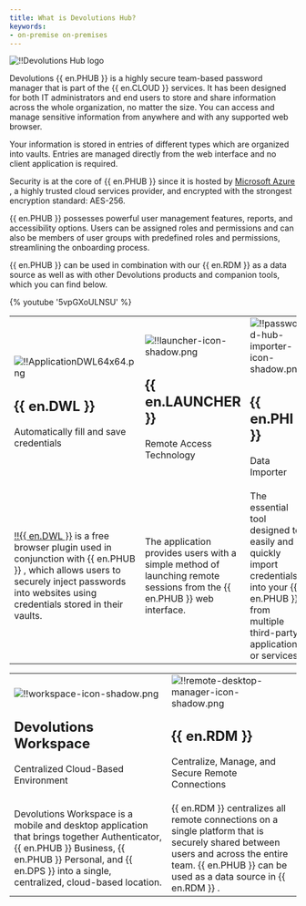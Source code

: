 ```yaml
---
title: What is Devolutions Hub?
keywords:
- on-premise on-premises
---
```


![!!Devolutions Hub logo](https://webdevolutions.blob.core.windows.net/images/projects/password-hub/logos/password-hub-color-shadow.svg)

Devolutions    {{ en.PHUB }} is a highly secure team-based password manager that is part of the {{ en.CLOUD }} services. It has been designed for both  IT administrators and end users to store and share information across the whole organization, no matter the size. You can access and manage sensitive information from anywhere and with any supported web browser.  

Your information is stored in entries of different types which are organized into vaults. Entries are managed directly from the web interface and no client application is required.  

Security is at the core of {{ en.PHUB }} since it is hosted by [Microsoft Azure](/kb/password-hub/knowledge-base/hosting-region-password-hub/) , a highly trusted cloud services provider, and encrypted with the strongest encryption standard: AES-256.  

{{ en.PHUB }} possesses powerful user management features, reports, and accessibility options. Users can be assigned roles and permissions and can also be members of user groups with predefined roles and permissions, streamlining the onboarding process.  

{{ en.PHUB }} can be used in combination with our {{ en.RDM }} as a data source as well as with other Devolutions products and companion tools, which you can find below.  

{% youtube '5vpGXoULNSU' %}  

<table>
	<tr>
		<td>

![!!ApplicationDWL64x64.png](/img/common/ApplicationDWL64x64.png)  

## {{ en.DWL }}  

Automatically fill and save credentials 
		</td>
		<td>
![!!launcher-icon-shadow.png](/img/en/hub/Icons/launcher-icon-shadow.png)  

## {{ en.LAUNCHER }}  

Remote Access Technology  
		</td>
		<td>
![!!password-hub-importer-icon-shadow.png](/img/en/hub/Icons/password-hub-importer-icon-shadow.png)  

## {{ en.PHI }}  

Data Importer  
		</td>
	</tr>
	<tr>
		<td>
[!!{{ en.DWL }}](/hub/dwl/overview/) is a free browser plugin used in conjunction with  {{ en.PHUB }} , which allows users to securely inject passwords into websites using credentials stored in their vaults. 
		</td>
		<td>
The application provides users with a simple method of launching remote sessions from the {{ en.PHUB }} web interface. 
		</td>
		<td>
The essential tool designed to easily and quickly import credentials into your {{ en.PHUB }} from multiple third-party applications or services. 
		</td>
	</tr>
</table>


<table>
	<tr>
		<td>

![!!workspace-icon-shadow.png](/img/en/hub/Icons/workspace-icon-shadow.png)  

## Devolutions Workspace  

Centralized Cloud-Based Environment  
		</td>
		<td>
![!!remote-desktop-manager-icon-shadow.png](/img/en/hub/Icons/remote-desktop-manager-icon-shadow.png)  

## {{ en.RDM }}  

Centralize, Manage, and Secure Remote Connections  
		</td>
	</tr>
	<tr>
		<td>
Devolutions Workspace is a mobile and desktop application that brings together Authenticator, {{ en.PHUB }} Business, {{ en.PHUB }} Personal, and {{ en.DPS }} into a single, centralized, cloud-based location. 
		</td>
		<td>
{{ en.RDM }} centralizes all remote connections on a single platform that is securely shared between users and across the entire team. {{ en.PHUB }} can be used as a data source in {{ en.RDM }} . 
		</td>
	</tr>
</table>


